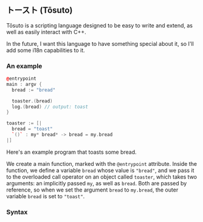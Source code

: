 ## トースト (Tōsuto)

Tōsuto is a scripting language designed to be easy to write and extend, as well
as easily interact with C++.

In the future, I want this language to have something special about it, so I'll
add some i18n capabilities to it.

### An example
```c++
@entrypoint
main : argv {
  bread := "bread"

  toaster.(bread)
  log.(bread) // output: toast
}

toaster := [|
  bread = "toast"
  `()` : my* bread* -> bread = my.bread
|]
```

Here's an example program that toasts some bread.

We create a main function, marked with the ``@entrypoint`` attribute. Inside the
function, we define a variable ``bread`` whose value is ``"bread"``, and we
pass it to the overloaded call operator on an object called ``toaster``, which
takes two arguments: an implicitly passed ``my``, as well as ``bread``. Both are
passed by reference, so when we set the argument ``bread`` to ``my.bread``, the
outer variable ``bread`` is set to ``"toast"``.

### Syntax
